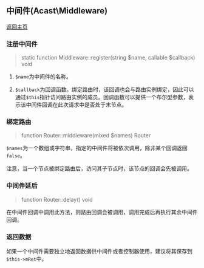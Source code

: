 ## 中间件(Acast\\Middleware)

[返回主页](../Readme.md)

### 注册中间件

> static function Middleware::register(string \$name, callable \$callback) void

1. `$name`为中间件的名称。

2. `$callback`为回调函数。绑定路由时，该回调也会与路由实例绑定，因此可以通过`$this`指针访问路由实例的成员。回调函数可以提供一个布尔型参数，表示该中间件回调在此次请求中是否处于末节点。

### 绑定路由

> function Router::middleware(mixed \$names) Router

`$names`为一个数组或字符串，指定的中间件将被依次调用，除非某个回调返回`false`。

注意，当一个节点被绑定路由后，访问其子节点时，该节点的回调会先被调用。

### 中间件延后

> function Router::delay() void

在中间件回调中调用此方法，则路由回调会被调用，调用完成后再执行其余中间件回调。

### 返回数据

如果一个中间件需要独立地返回数据供中间件或者控制器使用，建议将其保存到`$this->mRet`中。